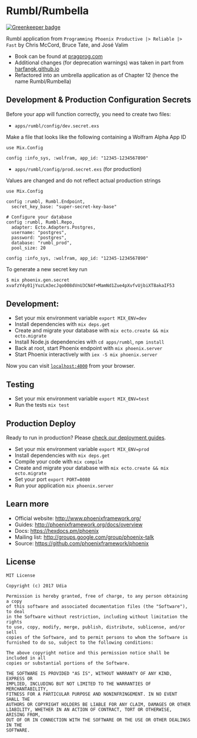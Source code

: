# Rumbl/Rumbella

[![Greenkeeper badge](https://badges.greenkeeper.io/udia-software/rumbella.svg)](https://greenkeeper.io/)

Rumbl application from `Programming Phoenix Productive |> Reliable |> Fast` by Chris McCord, Bruce Tate, and José Valim
* Book can be found at [pragprog.com](https://pragprog.com/book/phoenix/programming-phoenix)
* Additional changes (for deprecation warnings) was taken in part from [harfangk.github.io](https://harfangk.github.io/2016/10/09/programming-phoenix-example-code-issues.html)
* Refactored into an umbrella application as of Chapter 12 (hence the name Rumbl/Rumbella)

## Development & Production Configuration Secrets
Before your app will function correctly, you need to create two files:

  * `apps/rumbl/config/dev.secret.exs`

  Make a file that looks like the following containing a Wolfram Alpha App ID
  ```text
  use Mix.Config

  config :info_sys, :wolfram, app_id: "12345-1234567890"
  ```

  * `apps/rumbl/config/prod.secret.exs` (for production)

  Values are changed and do not reflect actual production strings
  ```text
  use Mix.Config

  config :rumbl, Rumbl.Endpoint,
    secret_key_base: "super-secret-key-base"

  # Configure your database
  config :rumbl, Rumbl.Repo,
    adapter: Ecto.Adapters.Postgres,
    username: "postgres",
    password: "postgres",
    database: "rumbl_prod",
    pool_size: 20

  config :info_sys, :wolfram, app_id: "12345-1234567890"
  ```

  To generate a new secret key run
  ```bash
  $ mix phoenix.gen.secret
  xvafzY4y01jYuzLm3ecJqo008dVnU3CN4f+MamNd1Zue4pXvfvUjbiXT8akaIF53
  ```


## Development:
  * Set your mix environment variable `export MIX_ENV=dev`
  * Install dependencies with `mix deps.get`
  * Create and migrate your database with `mix ecto.create && mix ecto.migrate`
  * Install Node.js dependencies with `cd apps/rumbl`, `npm install`
  * Back at root, start Phoenix endpoint with `mix phoenix.server`
  * Start Phoenix interactively with `iex -S mix phoenix.server`

Now you can visit [`localhost:4000`](http://localhost:4000) from your browser.

## Testing
  * Set your mix environment variable `export MIX_ENV=test`
  * Run the tests `mix test`

## Production Deploy
Ready to run in production? Please [check our deployment guides](http://www.phoenixframework.org/docs/deployment).

  * Set your mix environment variable `export MIX_ENV=prod`
  * Install dependencies with `mix deps.get`
  * Compile your code with `mix compile`
  * Create and migrate your database with `mix ecto.create && mix ecto.migrate`
  * Set your port `export PORT=8080`
  * Run your application `mix phoenix.server`

## Learn more

  * Official website: http://www.phoenixframework.org/
  * Guides: http://phoenixframework.org/docs/overview
  * Docs: https://hexdocs.pm/phoenix
  * Mailing list: http://groups.google.com/group/phoenix-talk
  * Source: https://github.com/phoenixframework/phoenix

## License

```text
MIT License

Copyright (c) 2017 Udia

Permission is hereby granted, free of charge, to any person obtaining a copy
of this software and associated documentation files (the "Software"), to deal
in the Software without restriction, including without limitation the rights
to use, copy, modify, merge, publish, distribute, sublicense, and/or sell
copies of the Software, and to permit persons to whom the Software is
furnished to do so, subject to the following conditions:

The above copyright notice and this permission notice shall be included in all
copies or substantial portions of the Software.

THE SOFTWARE IS PROVIDED "AS IS", WITHOUT WARRANTY OF ANY KIND, EXPRESS OR
IMPLIED, INCLUDING BUT NOT LIMITED TO THE WARRANTIES OF MERCHANTABILITY,
FITNESS FOR A PARTICULAR PURPOSE AND NONINFRINGEMENT. IN NO EVENT SHALL THE
AUTHORS OR COPYRIGHT HOLDERS BE LIABLE FOR ANY CLAIM, DAMAGES OR OTHER
LIABILITY, WHETHER IN AN ACTION OF CONTRACT, TORT OR OTHERWISE, ARISING FROM,
OUT OF OR IN CONNECTION WITH THE SOFTWARE OR THE USE OR OTHER DEALINGS IN THE
SOFTWARE.
```
